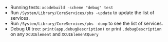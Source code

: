 * Running tests: `xcodebuild -scheme "debug" test`
* Run `/System/Library/CoreServices/pbs -update` to update the list of services.
* Run `/System/Library/CoreServices/pbs -dump` to see the list of services.
* Debug UI tree: `print(app.debugDescription)` or print `.debugDescription` on any `XCUIElement` and `XCUIElementQuery`